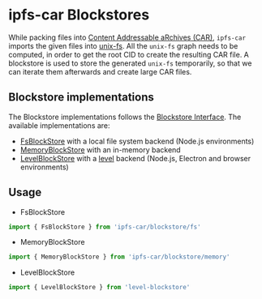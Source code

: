 # ipfs-car Blockstores

While packing files into [Content Addressable aRchives (CAR)](https://github.com/ipld/specs/blob/master/block-layer/content-addressable-archives.md), `ipfs-car` imports the given files into [unix-fs](https://github.com/ipfs/specs/blob/master/UNIXFS.md#importing). All the `unix-fs` graph needs to be computed, in order to get the root CID to create the resulting CAR file. A blockstore is used to store the generated `unix-fs` temporarily, so that we can iterate them afterwards and create large CAR files.

## Blockstore implementations

The Blockstore implementations follows the [Blockstore Interface](./index.d.ts). The available implementations are:

- [FsBlockStore](./fs.ts) with a local file system backend (Node.js environments)
- [MemoryBlockStore](./memory.ts) with an in-memory backend
- [LevelBlockStore](https://github.com/vasco-santos/level-blockstore) with a [level](https://www.npmjs.com/package/level) backend (Node.js, Electron and browser environments)

## Usage

- FsBlockStore

```js
import { FsBlockStore } from 'ipfs-car/blockstore/fs'
```

- MemoryBlockStore

```js
import { MemoryBlockStore } from 'ipfs-car/blockstore/memory'
```

- LevelBlockStore

```js
import { LevelBlockStore } from 'level-blockstore'
```
